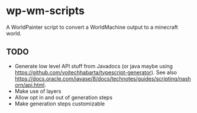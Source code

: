 # wp-wm-scripts

A WorldPainter script to convert a WorldMachine output to a minecraft world.

## TODO

- Generate low level API stuff from Javadocs (or java maybe using
  https://github.com/vojtechhabarta/typescript-generator). See also
  https://docs.oracle.com/javase/8/docs/technotes/guides/scripting/nashorn/api.html.
- Make use of layers
- Allow opt in and out of generation steps
- Make generation steps customizable
